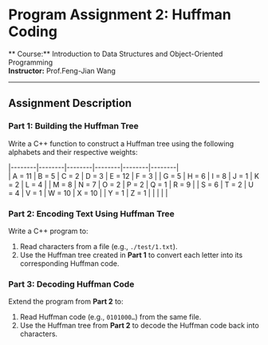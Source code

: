 # Program Assignment 2: Huffman Coding

** Course:** Introduction to Data Structures and Object-Oriented Programming  
**Instructor:** Prof.Feng-Jian Wang 

---

## Assignment Description

### Part 1: Building the Huffman Tree  
Write a C++ function to construct a Huffman tree using the following alphabets and their respective weights:

|--------|--------|--------|--------|--------|--------|  
| A = 11 | B = 5  | C = 2  | D = 3  | E = 12 | F = 3  |
| G = 5  | H = 6  | I = 8  | J = 1  | K = 2  | L = 4  |
| M = 8  | N = 7  | O = 2  | P = 2  | Q = 1  | R = 9  |
| S = 6  | T = 2  | U = 4  | V = 1  | W = 10 | X = 10 |
| Y = 1  | Z = 1  |        |        |        |        |

### Part 2: Encoding Text Using Huffman Tree
Write a C++ program to:  
1. Read characters from a file (e.g., `./test/1.txt`).  
2. Use the Huffman tree created in **Part 1** to convert each letter into its corresponding Huffman code.  

### Part 3: Decoding Huffman Code
Extend the program from **Part 2** to:  
1. Read Huffman code (e.g., `0101000…`) from the same file.  
2. Use the Huffman tree from **Part 2** to decode the Huffman code back into characters.  
